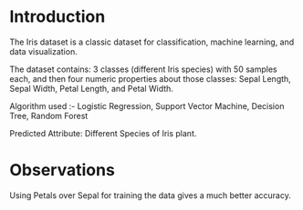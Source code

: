 # Introduction

The Iris dataset is a classic dataset for classification, machine learning, and data visualization.

The dataset contains: 3 classes (different Iris species) with 50 samples each, and then four numeric properties about those classes: Sepal Length, Sepal Width, Petal Length, and Petal Width.

Algorithm used :- Logistic Regression,
                  Support Vector Machine,
                  Decision Tree,
                  Random Forest

Predicted Attribute: Different Species of Iris plant.

# Observations

Using Petals over Sepal for training the data gives a much better accuracy.

